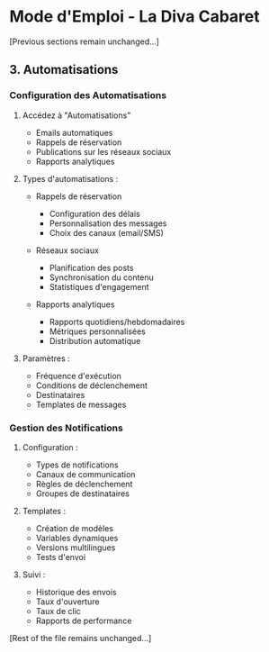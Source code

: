 # Mode d'Emploi - La Diva Cabaret

[Previous sections remain unchanged...]

## 3. Automatisations

### Configuration des Automatisations
1. Accédez à "Automatisations"
   - Emails automatiques
   - Rappels de réservation
   - Publications sur les réseaux sociaux
   - Rapports analytiques

2. Types d'automatisations :
   - Rappels de réservation
     - Configuration des délais
     - Personnalisation des messages
     - Choix des canaux (email/SMS)
   
   - Réseaux sociaux
     - Planification des posts
     - Synchronisation du contenu
     - Statistiques d'engagement
   
   - Rapports analytiques
     - Rapports quotidiens/hebdomadaires
     - Métriques personnalisées
     - Distribution automatique

3. Paramètres :
   - Fréquence d'exécution
   - Conditions de déclenchement
   - Destinataires
   - Templates de messages

### Gestion des Notifications
1. Configuration :
   - Types de notifications
   - Canaux de communication
   - Règles de déclenchement
   - Groupes de destinataires

2. Templates :
   - Création de modèles
   - Variables dynamiques
   - Versions multilingues
   - Tests d'envoi

3. Suivi :
   - Historique des envois
   - Taux d'ouverture
   - Taux de clic
   - Rapports de performance

[Rest of the file remains unchanged...]